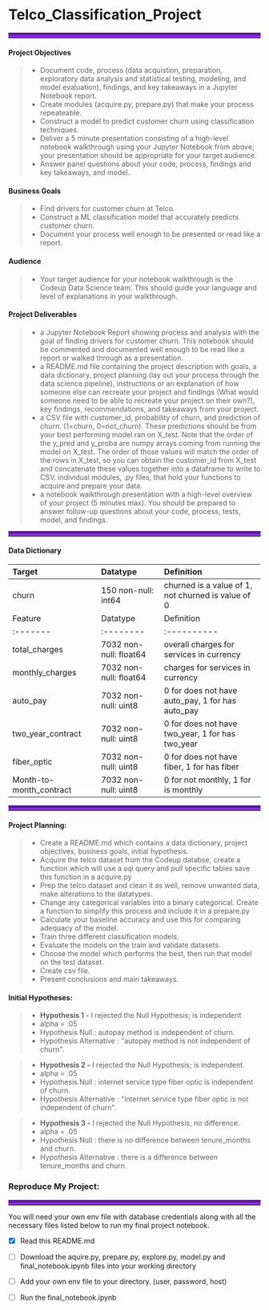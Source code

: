 # Telco_Classification_Project
<hr style="border-top: 10px groove blueviolet; margin-top: 1px; margin-bottom: 1px"></hr>



#### Project Objectives
> - Document code, process (data acquistion, preparation, exploratory data analysis and statistical testing, modeling, and model evaluation), findings, and key takeaways in a Jupyter Notebook report.
> - Create modules (acquire.py, prepare.py) that make your process repeateable.
> - Construct a model to predict customer churn using classification techniques.
> - Deliver a 5 minute presentation consisting of a high-level notebook walkthrough using your Jupyter Notebook from above; your presentation should be appropriate for your target audience.
> - Answer panel questions about your code, process, findings and key takeaways, and model.


#### Business Goals
> - Find drivers for customer churn at Telco.
> - Construct a ML classification model that accurately predicts customer churn.
> - Document your process well enough to be presented or read like a report.

#### Audience
> - Your target audience for your notebook walkthrough is the Codeup Data Science team. This should guide your language and level of explanations in your walkthrough.

#### Project Deliverables
> - a Jupyter Notebook Report showing process and analysis with the goal of finding drivers for customer churn. This notebook should be commented and documented well enough to be read like a report or walked through as a presentation.
> - a README.md file containing the project description with goals, a data dictionary, project planning (lay out your process through the data science pipeline), instructions or an explanation of how someone else can recreate your project and findings (What would someone need to be able to recreate your project on their own?), key findings, recommendations, and takeaways from your project.
> - a CSV file with customer_id, probability of churn, and prediction of churn. (1=churn, 0=not_churn). These predictions should be from your best performing model ran on X_test. Note that the order of the y_pred and y_proba are numpy arrays coming from running the model on X_test. The order of those values will match the order of the rows in X_test, so you can obtain the customer_id from X_test and concatenate these values together into a dataframe to write to CSV.
individual modules, .py files, that hold your functions to acquire and prepare your data.
> - a notebook walkthrough presentation with a high-level overview of your project (5 minutes max). You should be prepared to answer follow-up questions about your code, process, tests, model, and findings.


<hr style="border-top: 10px groove blueviolet; margin-top: 1px; margin-bottom: 1px"></hr>

#### Data Dictionary

|Target|Datatype|Definition|
|:-------|:--------|:----------|
| churn | 150 non-null: int64 | churned is a value of 1, not churned is value of 0 |
|Feature|Datatype|Definition|
|:-------|:--------|:----------|
|total_charges| 7032 non-null: float64 |    overall charges for services in currency |
|monthly_charges| 7032 non-null: float64 |    charges for services in currency|
|auto_pay| 7032 non-null: uint8|    0 for does not have auto_pay, 1 for has auto_pay|
|two_year_contract| 7032 non-null: uint8 |    0 for does not have two_year, 1 for has two_year|
|fiber_optic| 7032 non-null: uint8 |    0 for does not have fiber, 1 for has fiber |
|Month-to-month_contract| 7032 non-null: uint8 |    0 for not monthly, 1 for is monthly |



<hr style="border-top: 10px groove blueviolet; margin-top: 1px; margin-bottom: 1px"></hr>

#### Project Planning:

> - Create a README.md which contains a data dictionary, project objectives, business goals, initial hypothesis.
> - Acquire the telco dataset from the Codeup databse, create a function which will use a sql query and pull specific tables save this function in a acquire.py
> - Prep the telco dataset and clean it as well, remove unwanted data, make alterations to the datatypes.
> - Change any categorical variables into a binary categorical. Create a function to simplify this process and include it in a prepare.py
> - Calculate your baseline accuracy and use this for comparing adequacy of the model.
> - Train three different classification models.
> - Evaluate the models on the train and validate datasets.
> - Choose the model which performs the best, then run that model on the test dataset.
> - Create csv file.
> - Present conclusions and main takeaways.

#### Initial Hypotheses:

> - **Hypothesis 1 -** I rejected the Null Hypothesis; is independent
> - alpha = .05
> - Hypothesis Null : autopay method is independent of churn.
> - Hypothesis Alternative : "autopay method is not independent of churn".

> - **Hypothesis 2 -** I rejected the Null Hypothesis; is independent.
> - alpha = .05
> - Hypothesis Null : internet service type fiber optic is independent of churn.
> - Hypothesis Alternative : "internet service type fiber optic is not independent of churn".


> - **Hypothesis 3 -** I rejected the Null Hypothesis; no difference.
> - alpha = .05
> - Hypothesis Null : there is no difference between tenure_months and churn.
> - Hypothesis Alternative : there is a difference between tenure_months and churn.






### Reproduce My Project:

<hr style="border-top: 10px groove blueviolet; margin-top: 1px; margin-bottom: 1px"></hr>

You will need your own env file with database credentials along with all the necessary files listed below to run my final project notebook. 
- [x] Read this README.md
- [ ] Download the aquire.py, prepare.py, explore.py, model.py and final_notebook.ipynb files into your working directory
- [ ] Add your own env file to your directory. (user, password, host)
- [ ] Run the final_notebook.ipynb 

